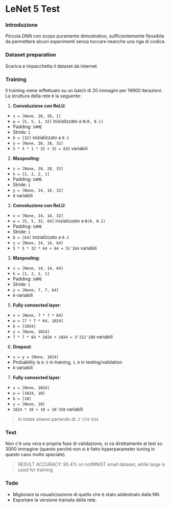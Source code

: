 # LeNet 5 Test

### Introduzione

Piccola DNN con scopo puramente dimostrativo, sufficientemente flessibile da permettere alcuni esperimenti senza toccare neanche una riga di codice.

### Dataset preparation

Scarica e impacchetta il dataset da internet.

### Training

Il training viene wffettuato su un batch di 20 immagini per 19900 iterazioni. La struttura della rete è la seguente:

 1. **Convoluzione con ReLU**:
  * `x = [None, 28, 28, 1]`
  * `w = [5, 5, 1, 32]` inizializzato a `N(0, 0.1)`
  * Padding: `SAME`
  * Stride: `1`
  * `b = [32]` inizializzato a `0.1`
  * `y = [None, 28, 28, 32]`
  * `5 * 5 * 1 * 32 + 32 = 832` variabili
 2. **Maxpooling**:
  * `x = [None, 28, 28, 32]`
  * `k = [1, 2, 2, 1]`
  * Padding: `SAME`
  * Stride: `1`
  * `y = [None, 14, 14, 32]`
  * `0` variabili
 3. **Convoluzione con ReLU**:
  * `x = [None, 14, 14, 32]`
  * `w = [5, 5, 32, 64]` inizializzato a `N(0, 0.1)`
  * Padding: `SAME`
  * Stride: `1`
  * `b = [64]` inizializzato a `0.1`
  * `y = [None, 14, 14, 64]`
  * `5 * 5 * 32 * 64 + 64 = 51'264` variabili
 3. **Maxpooling**:
  * `x = [None, 14, 14, 64]`
  * `k = [1, 2, 2, 1]`
  * Padding: `SAME`
  * Stride: `1`
  * `y = [None, 7, 7, 64]`
  * `0` variabili
 5. **Fully connected layer**:
  * `x = [None, 7 * 7 * 64]`
  * `w = [7 * 7 * 64, 1024]`
  * `b = [1024]`
  * `y = [None, 1024]`
  * `7 * 7 * 64 * 1024 + 1024 = 3'212'288` variabili
 6. **Dropout**:
  * `x = y = [None, 1024]`
  * Probability is `0.5` in training, `1.0` in testing/validation
  * `0` variabili
 7. **Fully connected layer**:
  * `x = [None, 1024]`
  * `w = [1024, 10]`
  * `b = [10]`
  * `y = [None, 10]`
  * `1024 * 10 + 10 = 10'250` variabili

> In totale stiamo parlando di: `3'274'634`

### Test

Non c'è una vera e propria fase di validazione, si va direttamente al test su 3000 immagine (questo perchè non si è fatto hyperparameter tuning in questo caso molto speciale).

> RESULT ACCURACY: 95.4% on notMNIST small dataset, while large is used for training

### Todo

 * Migliorare la visualizzazione di quello che è stato addestrato dalla NN.
 * Esportare la versione trainata della rete.
